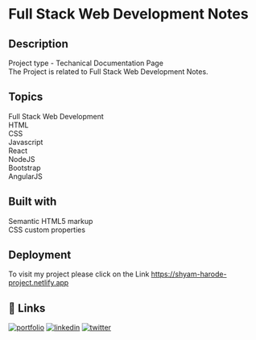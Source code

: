 
# Full Stack Web Development Notes
## Description
Project type - Techanical Documentation Page \
The Project is related to Full Stack Web Development Notes.
## Topics

Full Stack Web Development\
HTML\
CSS\
Javascript\
React\
NodeJS\
Bootstrap\
AngularJS

## Built with
Semantic HTML5 markup\
CSS custom properties


## Deployment
To visit my project please click on the Link
https://shyam-harode-project.netlify.app




## 🔗 Links
[![portfolio](https://img.shields.io/badge/my_portfolio-000?style=for-the-badge&logo=ko-fi&logoColor=white)](https://github.com/ShyamHarode)
[![linkedin](https://img.shields.io/badge/linkedin-0A66C2?style=for-the-badge&logo=linkedin&logoColor=white)](https://linkedin.com/in/shyamharode)
[![twitter](https://img.shields.io/badge/twitter-1DA1F2?style=for-the-badge&logo=twitter&logoColor=white)](https://twitter.com/ShyamHarode5)

